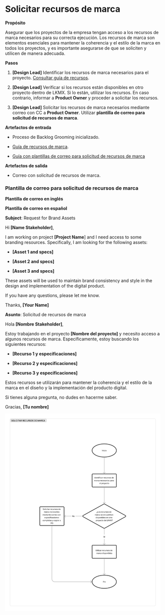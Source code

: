 # Solicitar recursos de marca

**Propósito**

Asegurar que los proyectos de la empresa tengan acceso a los recursos de marca necesarios para su correcta ejecución. Los recursos de marca son elementos esenciales para mantener la coherencia y el estilo de la marca en todos los proyectos, y es importante asegurarse de que se soliciten y utilicen de manera adecuada.

**Pasos**

1.  **[Design Lead]** Identificar los recursos de marca necesarios para el proyecto. [Consultar guía de recursos](solicitar-recursos-de-marca).
    
2.  **[Design Lead]** Verificar si los recursos están disponibles en otro proyecto dentro de LKMX. Si lo están, utilizar los recursos. En caso contrario, informar a **Product Owner** y proceder a solicitar los recursos.
    
3.  **[Design Lead]** Solicitar los recursos de marca necesarios mediante correo con CC a **Product Owner**. Utilizar **plantilla de correo para solicitud de recursos de marca**.
    

**Artefactos de entrada**

-   Proceso de Backlog Grooming inicializado.
    
-   [Guía de recursos de marca](../guias-de-diseno/guia-de-recursos-de-marca).
    
-   [Guía con plantillas de correo para solicitud de recursos de marca](../guias-de-diseno/guia-con-plantillas-de-correo-para-solicitud-de-recursos-de-marca)
    

**Artefactos de salida**

-   Correo con solicitud de recursos de marca.
    

### Plantilla de correo para solicitud de recursos de marca

**Plantilla de correo en inglés**

**Plantilla de correo en español**

**Subject**: Request for Brand Assets

Hi **[Name Stakeholder]**,

I am working on project **[Project Name**] and I need access to some branding resources. Specifically, I am looking for the following assets:

-   **[Asset 1 and specs]**
    
-   **[Asset 2 and specs]**
    
-   **[Asset 3 and specs]**
    

These assets will be used to maintain brand consistency and style in the design and implementation of the digital product.

If you have any questions, please let me know.

Thanks, **[Your Name]**

**Asunto**: Solicitud de recursos de marca

Hola **[Nombre Stakeholder]**,

Estoy trabajando en el proyecto **[Nombre del proyecto]** y necesito acceso a algunos recursos de marca. Específicamente, estoy buscando los siguientes recursos:

-   **[Recurso 1 y especificaciones]**
    
-   **[Recurso 2 y especificaciones]**
    
-   **[Recurso 3 y especificaciones]**
    

Estos recursos se utilizarán para mantener la coherencia y el estilo de la marca en el diseño y la implementación del producto digital.

Si tienes alguna pregunta, no dudes en hacerme saber.

Gracias, **[Tu nombre]**

![Solicitar recursos de marca](../img/image-20230103-003625.png)
